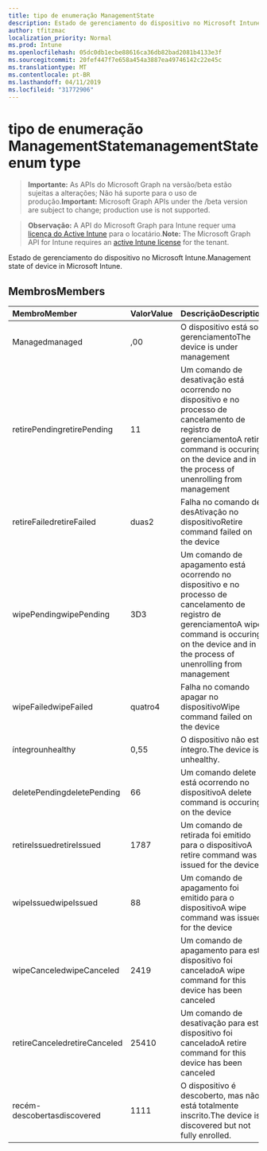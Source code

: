 ```yaml
---
title: tipo de enumeração ManagementState
description: Estado de gerenciamento do dispositivo no Microsoft Intune.
author: tfitzmac
localization_priority: Normal
ms.prod: Intune
ms.openlocfilehash: 05dc0db1ecbe88616ca36db82bad2081b4133e3f
ms.sourcegitcommit: 20fef447f7e658a454a3887ea49746142c22e45c
ms.translationtype: MT
ms.contentlocale: pt-BR
ms.lasthandoff: 04/11/2019
ms.locfileid: "31772906"
---
```

# <a name="managementstate-enum-type"></a><span data-ttu-id="ce76a-103">tipo de enumeração ManagementState</span><span class="sxs-lookup"><span data-stu-id="ce76a-103">managementState enum type</span></span>

> <span data-ttu-id="ce76a-104">**Importante:** As APIs do Microsoft Graph na versão/beta estão sujeitas a alterações; Não há suporte para o uso de produção.</span><span class="sxs-lookup"><span data-stu-id="ce76a-104">**Important:** Microsoft Graph APIs under the /beta version are subject to change; production use is not supported.</span></span>

> <span data-ttu-id="ce76a-105">**Observação:** A API do Microsoft Graph para Intune requer uma [licença do Active Intune](https://go.microsoft.com/fwlink/?linkid=839381) para o locatário.</span><span class="sxs-lookup"><span data-stu-id="ce76a-105">**Note:** The Microsoft Graph API for Intune requires an [active Intune license](https://go.microsoft.com/fwlink/?linkid=839381) for the tenant.</span></span>

<span data-ttu-id="ce76a-106">Estado de gerenciamento do dispositivo no Microsoft Intune.</span><span class="sxs-lookup"><span data-stu-id="ce76a-106">Management state of device in Microsoft Intune.</span></span>

## <a name="members"></a><span data-ttu-id="ce76a-107">Membros</span><span class="sxs-lookup"><span data-stu-id="ce76a-107">Members</span></span>
|<span data-ttu-id="ce76a-108">Membro</span><span class="sxs-lookup"><span data-stu-id="ce76a-108">Member</span></span>|<span data-ttu-id="ce76a-109">Valor</span><span class="sxs-lookup"><span data-stu-id="ce76a-109">Value</span></span>|<span data-ttu-id="ce76a-110">Descrição</span><span class="sxs-lookup"><span data-stu-id="ce76a-110">Description</span></span>|
|:---|:---|:---|
|<span data-ttu-id="ce76a-111">Managed</span><span class="sxs-lookup"><span data-stu-id="ce76a-111">managed</span></span>|<span data-ttu-id="ce76a-112">,0</span><span class="sxs-lookup"><span data-stu-id="ce76a-112">0</span></span>|<span data-ttu-id="ce76a-113">O dispositivo está sob gerenciamento</span><span class="sxs-lookup"><span data-stu-id="ce76a-113">The device is under management</span></span>|
|<span data-ttu-id="ce76a-114">retirePending</span><span class="sxs-lookup"><span data-stu-id="ce76a-114">retirePending</span></span>|<span data-ttu-id="ce76a-115">1</span><span class="sxs-lookup"><span data-stu-id="ce76a-115">1</span></span>|<span data-ttu-id="ce76a-116">Um comando de desativação está ocorrendo no dispositivo e no processo de cancelamento de registro de gerenciamento</span><span class="sxs-lookup"><span data-stu-id="ce76a-116">A retire command is occuring on the device and in the process of unenrolling from management</span></span>|
|<span data-ttu-id="ce76a-117">retireFailed</span><span class="sxs-lookup"><span data-stu-id="ce76a-117">retireFailed</span></span>|<span data-ttu-id="ce76a-118">duas</span><span class="sxs-lookup"><span data-stu-id="ce76a-118">2</span></span>|<span data-ttu-id="ce76a-119">Falha no comando de desAtivação no dispositivo</span><span class="sxs-lookup"><span data-stu-id="ce76a-119">Retire command failed on the device</span></span>|
|<span data-ttu-id="ce76a-120">wipePending</span><span class="sxs-lookup"><span data-stu-id="ce76a-120">wipePending</span></span>|<span data-ttu-id="ce76a-121">3D</span><span class="sxs-lookup"><span data-stu-id="ce76a-121">3</span></span>|<span data-ttu-id="ce76a-122">Um comando de apagamento está ocorrendo no dispositivo e no processo de cancelamento de registro de gerenciamento</span><span class="sxs-lookup"><span data-stu-id="ce76a-122">A wipe command is occuring on the device and in the process of unenrolling from management</span></span>|
|<span data-ttu-id="ce76a-123">wipeFailed</span><span class="sxs-lookup"><span data-stu-id="ce76a-123">wipeFailed</span></span>|<span data-ttu-id="ce76a-124">quatro</span><span class="sxs-lookup"><span data-stu-id="ce76a-124">4</span></span>|<span data-ttu-id="ce76a-125">Falha no comando apagar no dispositivo</span><span class="sxs-lookup"><span data-stu-id="ce76a-125">Wipe command failed on the device</span></span>|
|<span data-ttu-id="ce76a-126">íntegro</span><span class="sxs-lookup"><span data-stu-id="ce76a-126">unhealthy</span></span>|<span data-ttu-id="ce76a-127">0,5</span><span class="sxs-lookup"><span data-stu-id="ce76a-127">5</span></span>|<span data-ttu-id="ce76a-128">O dispositivo não está íntegro.</span><span class="sxs-lookup"><span data-stu-id="ce76a-128">The device is unhealthy.</span></span>|
|<span data-ttu-id="ce76a-129">deletePending</span><span class="sxs-lookup"><span data-stu-id="ce76a-129">deletePending</span></span>|<span data-ttu-id="ce76a-130">6</span><span class="sxs-lookup"><span data-stu-id="ce76a-130">6</span></span>|<span data-ttu-id="ce76a-131">Um comando delete está ocorrendo no dispositivo</span><span class="sxs-lookup"><span data-stu-id="ce76a-131">A delete command is occuring on the device</span></span> |
|<span data-ttu-id="ce76a-132">retireIssued</span><span class="sxs-lookup"><span data-stu-id="ce76a-132">retireIssued</span></span>|<span data-ttu-id="ce76a-133">178</span><span class="sxs-lookup"><span data-stu-id="ce76a-133">7</span></span>|<span data-ttu-id="ce76a-134">Um comando de retirada foi emitido para o dispositivo</span><span class="sxs-lookup"><span data-stu-id="ce76a-134">A retire command was issued for the device</span></span>|
|<span data-ttu-id="ce76a-135">wipeIssued</span><span class="sxs-lookup"><span data-stu-id="ce76a-135">wipeIssued</span></span>|<span data-ttu-id="ce76a-136">8</span><span class="sxs-lookup"><span data-stu-id="ce76a-136">8</span></span>|<span data-ttu-id="ce76a-137">Um comando de apagamento foi emitido para o dispositivo</span><span class="sxs-lookup"><span data-stu-id="ce76a-137">A wipe command was issued for the device</span></span>|
|<span data-ttu-id="ce76a-138">wipeCanceled</span><span class="sxs-lookup"><span data-stu-id="ce76a-138">wipeCanceled</span></span>|<span data-ttu-id="ce76a-139">241</span><span class="sxs-lookup"><span data-stu-id="ce76a-139">9</span></span>|<span data-ttu-id="ce76a-140">Um comando de apagamento para este dispositivo foi cancelado</span><span class="sxs-lookup"><span data-stu-id="ce76a-140">A wipe command for this device has been canceled</span></span>|
|<span data-ttu-id="ce76a-141">retireCanceled</span><span class="sxs-lookup"><span data-stu-id="ce76a-141">retireCanceled</span></span>|<span data-ttu-id="ce76a-142">254</span><span class="sxs-lookup"><span data-stu-id="ce76a-142">10</span></span>|<span data-ttu-id="ce76a-143">Um comando de desativação para este dispositivo foi cancelado</span><span class="sxs-lookup"><span data-stu-id="ce76a-143">A retire command for this device has been canceled</span></span>|
|<span data-ttu-id="ce76a-144">recém-descobertas</span><span class="sxs-lookup"><span data-stu-id="ce76a-144">discovered</span></span>|<span data-ttu-id="ce76a-145">11</span><span class="sxs-lookup"><span data-stu-id="ce76a-145">11</span></span>|<span data-ttu-id="ce76a-146">O dispositivo é descoberto, mas não está totalmente inscrito.</span><span class="sxs-lookup"><span data-stu-id="ce76a-146">The device is discovered but not fully enrolled.</span></span>|






